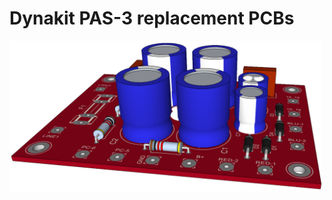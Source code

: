 Dynakit PAS-3 replacement PCBs
==========================================

<p align="left"><img src="images/pas-power.png" width="500"/></p>